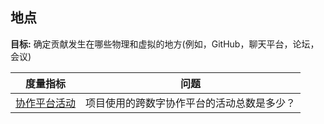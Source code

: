 ## 地点

**目标:** 确定贡献发生在哪些物理和虚拟的地方(例如，GitHub，聊天平台，论坛，会议)

| 度量指标 | 问题 |
| --- | --- |
| [协作平台活动](collaboration-platform-activity.md) | 项目使用的跨数字协作平台的活动总数是多少？ |
